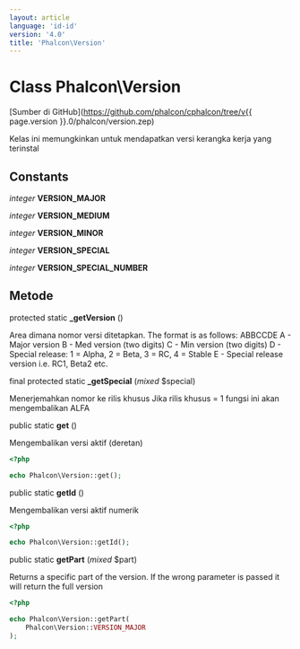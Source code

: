```yaml
---
layout: article
language: 'id-id'
version: '4.0'
title: 'Phalcon\Version'
---
```

# Class **Phalcon\Version**

[Sumber di GitHub](https://github.com/phalcon/cphalcon/tree/v{{ page.version }}.0/phalcon/version.zep)

Kelas ini memungkinkan untuk mendapatkan versi kerangka kerja yang terinstal

## Constants

*integer* **VERSION_MAJOR**

*integer* **VERSION_MEDIUM**

*integer* **VERSION_MINOR**

*integer* **VERSION_SPECIAL**

*integer* **VERSION_SPECIAL_NUMBER**

## Metode

protected static **_getVersion** ()

Area dimana nomor versi ditetapkan. The format is as follows: ABBCCDE A - Major version B - Med version (two digits) C - Min version (two digits) D - Special release: 1 = Alpha, 2 = Beta, 3 = RC, 4 = Stable E - Special release version i.e. RC1, Beta2 etc.

final protected static **_getSpecial** (*mixed* $special)

Menerjemahkan nomor ke rilis khusus Jika rilis khusus = 1 fungsi ini akan mengembalikan ALFA

public static **get** ()

Mengembalikan versi aktif (deretan)

```php
<?php

echo Phalcon\Version::get();

```

public static **getId** ()

Mengembalikan versi aktif numerik

```php
<?php

echo Phalcon\Version::getId();

```

public static **getPart** (*mixed* $part)

Returns a specific part of the version. If the wrong parameter is passed it will return the full version

```php
<?php

echo Phalcon\Version::getPart(
    Phalcon\Version::VERSION_MAJOR
);

```